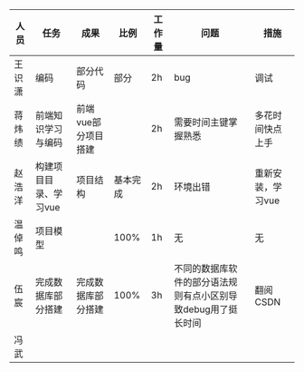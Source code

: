 | 人员   | 任务                  | 成果                | 比例     | 工作量 | 问题                                                         | 措施              |
| ------ | --------------------- | ------------------- | -------- | ------ | ------------------------------------------------------------ | ----------------- |
| 王识潇 | 编码                  | 部分代码            | 部分     | 2h     | bug                                                          | 调试              |
| 蒋炜绩 | 前端知识学习与编码    | 前端vue部分项目搭建 |          | 2h     | 需要时间主键掌握熟悉                                         | 多花时间快点上手  |
| 赵浩洋 | 构建项目目录、学习vue | 项目结构            | 基本完成 | 2h     | 环境出错                                                     | 重新安装，学习vue |
| 温倬鸣 | 项目模型              |                     | 100%     | 1h     | 无                                                           | 无                |
| 伍宸   | 完成数据库部分搭建    | 完成数据库部分搭建  | 100%     | 3h     | 不同的数据库软件的部分语法规则有点小区别导致debug用了挺长时间 | 翻阅CSDN          |
| 冯武   |                       |                     |          |        |                                                              |                   |

